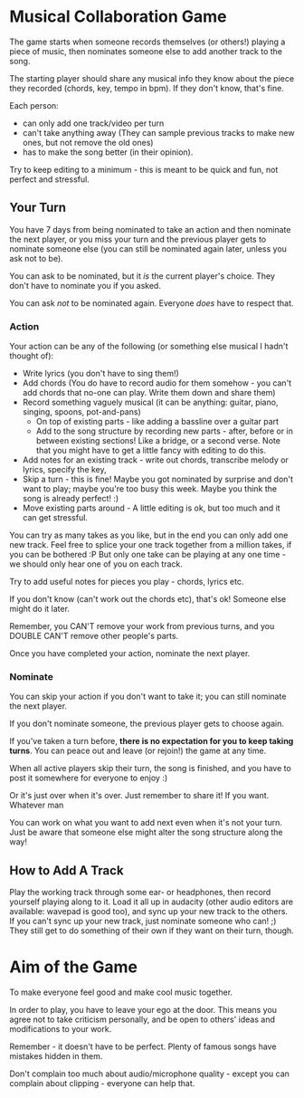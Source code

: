 # Musical Collaboration Game


The game starts when someone records themselves (or others!) playing a piece of music, then nominates someone else to add another track to the song.

The starting player should share any musical info they know about the piece they recorded (chords, key, tempo in bpm). If they don't know, that's fine.


Each person: 
* can only add one track/video per turn
* can't take anything away
 (They can sample previous tracks to make new ones, but not remove the old ones)
* has to make the song better (in their opinion). 

Try to keep editing to a minimum - this is meant to be quick and fun, not perfect and stressful.


## Your Turn

You have 7 days from being nominated to take an action and then nominate the next player, or you miss your turn and the previous player gets to nominate someone else (you can still be nominated again later, unless you ask not to be).

You can ask to be nominated, but it *is* the current player's choice. They don't have to nominate you if you asked.

You can ask *not* to be nominated again. Everyone *does* have to respect that.

### Action

Your action can be any of the following (or something else musical I hadn't thought of):

* Write lyrics (you don't have to sing them!)
* Add chords (You do have to record audio for them somehow - you can't add chords that no-one can play. Write them down and share them)
* Record something vaguely musical (it can be anything: guitar, piano, singing, spoons, pot-and-pans)
    - On top of existing parts - like adding a bassline over a guitar part
    - Add to the song structure by recording new parts - after, before or in between existing sections! Like a bridge, or a second verse. Note that you might have to get a little fancy with editing to do this.
* Add notes for an existing track - write out chords, transcribe melody or lyrics, specify the key, 
* Skip a turn - this is fine! Maybe you got nominated by surprise and don't want to play; maybe you're too busy this week. Maybe you think the song is already perfect! :)
* Move existing parts around - A little editing is ok, but too much and it can get stressful.

You can try as many takes as you like, but in the end you can only add one new track. Feel free to splice your one track together from a million takes, if you can be bothered :P  But only one take can be playing at any one time - we should only hear one of you on each track.

Try to add useful notes for pieces you play - chords, lyrics etc. 

If you don't know (can't work out the chords etc), that's ok! Someone else might do it later.


Remember, you CAN'T remove your work from previous turns, and you DOUBLE CAN'T remove other people's parts.

Once you have completed your action, nominate the next player.


### Nominate

You can skip your action if you don't want to take it; you can still nominate the next player.

If you don't nominate someone, the previous player gets to choose again.

If you've taken a turn before, **there is no expectation for you to keep taking turns**. You can peace out and leave (or rejoin!) the game at any time.

When all active players skip their turn, the song is finished, and you have to post it somewhere for everyone to enjoy :)

Or it's just over when it's over. Just remember to share it! If you want. Whatever man


You can work on what you want to add next even when it's not your turn. Just be aware that someone else might alter the song structure along the way!

## How to Add A Track

Play the working track through some ear- or headphones, then record yourself playing along to it.
Load it all up in audacity (other audio editors are available: wavepad is good too), and sync up your new track to the others.
If you can't sync up your new track, just nominate someone who can! ;) They still get to do something of their own if they want on their turn, though.


# Aim of the Game

To make everyone feel good and make cool music together.

In order to play, you have to leave your ego at the door.
This means you agree not to take criticism personally, and be open to others' ideas and modifications to your work.

Remember - it doesn't have to be perfect. Plenty of famous songs have mistakes hidden in them.

Don't complain too much about audio/microphone quality - except you can complain about clipping - everyone can help that.

